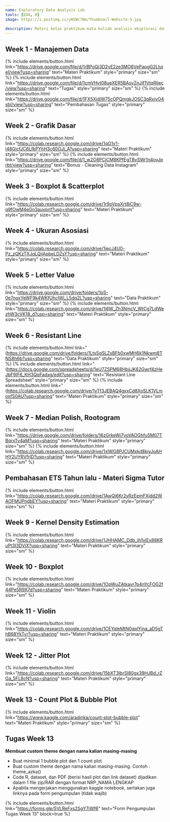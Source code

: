 ```yaml
---
name: Exploratory Data Analysis Lab
tools: [EDA, R]
image: https://i.postimg.cc/yNSWc7Bm/Thumbnail-Website-5.jpg

description: Materi kelas praktikum mata kuliah analisis eksplorasi data
---
```


## Week 1 - Manajemen Data

{% include elements/button.html link="https://drive.google.com/file/d/1rBPoQj3D2yE2ze3MO6VePapgG2LIujeI/view?usp=sharing" text="Materi Praktikum" style="primary" size="sm" %}
{% include elements/button.html link="https://drive.google.com/file/d/1cmVHvt08ueXER5BAsyZnJif1VtqRljec/view?usp=sharing" text="Tugas" style="primary" size="sm" %}
{% include elements/button.html link="https://drive.google.com/file/d/1FX5XidiW75cOPQmgkJOSC3qRxivO4sbI/view?usp=sharing" text="Pembahasan Tugas" style="primary" size="sm" %}

## Week 2 - Grafik Dasar

{% include elements/button.html link="https://colab.research.google.com/drive/1qG1v1-l48GicfJC6LfkPYhH3c60OJi_A?usp=sharing" text="Materi Praktikum" style="primary" size="sm" %}
{% include elements/button.html link="https://drive.google.com/file/d/1_w2O8PCjCM8KPfEgTBySWr1n4oyJprbt/view?usp=sharing" text="Bonus - Cleaning Data Instagram" style="primary" size="sm" %}

## Week 3 - Boxplot & Scatterplot

{% include elements/button.html link="https://colab.research.google.com/drive/1r9oVpsXrt8iC9w-q9fOwM4eGn3auvpnf?usp=sharing" text="Materi Praktikum" style="primary" size="sm" %}

## Week 4 - Ukuran Asosiasi

{% include elements/button.html link="https://colab.research.google.com/drive/1iecJ4U0-Pz_zQKzTXJqLQijApbeLDZsY?usp=sharing" text="Materi Praktikum" style="primary" size="sm" %}

## Week 5 - Letter Value

{% include elements/button.html link="https://drive.google.com/drive/folders/1oS-0e7noxYeWF9k4WKfUhclWj_L5dq2L?usp=sharing" text="Data Praktikum" style="primary" size="sm" %}
{% include elements/button.html link="https://colab.research.google.com/drive/1i6W_Zh3NmcV_WtCg7LdWezhW3cVK18_d?usp=sharing" text="Materi Praktikum" style="primary" size="sm" %}

## Week 6 - Resistant Line

{% include elements/button.html link="(https://drive.google.com/drive/folders/1LtsSgSLZsBFb0xwMH6k1Nkwm8TNS8h6b?usp=sharing" text="Data Praktikum" style="primary" size="sm" %}
{% include elements/button.html link="(https://docs.google.com/spreadsheets/d/1eU7ZSPM68HbjjJK62Gwrf4zHeJbF9IF6_KH3QqFadxg/edit?usp=sharing" text="Resistant Line Spreadsheet" style="primary" size="sm" %}
{% include elements/button.html link="(https://colab.research.google.com/drive/1yTf3JEBAQ4gxxCd8XoSLK1VLmoxfS0AU?usp=sharing" text="Materi Praktikum" style="primary" size="sm" %}


## Week 7 - Median Polish, Rootogram

{% include elements/button.html link="https://drive.google.com/drive/folders/16zGrkeWi7yoVAOGhfu5M07TBqrxTv4aM?usp=sharing" text="Materi Praktikum" style="primary" size="sm" %}
{% include elements/button.html link="https://colab.research.google.com/drive/1xIWG8PJCUMxkd8kiyJoAHHY2UYRVfrlD?usp=sharing" text="Materi Praktikum" style="primary" size="sm" %}

## Pembahasan ETS Tahun lalu - Materi Sigma Tutor
{% include elements/button.html link="https://colab.research.google.com/drive/1AwQj6Kr2yRzEemFXjdd2WAOFMUPndbEY?usp=sharing" text="Materi Praktikum" style="primary" size="sm" %}

## Week 9 - Kernel Density Estimation

{% include elements/button.html link="https://colab.research.google.com/drive/1JHHAMC_Ddb_Ih1vjEx88KRuPt3I3DVjX?usp=sharing" text="Materi Praktikum" style="primary" size="sm" %}


## Week 10 - Boxplot

{% include elements/button.html link="https://colab.research.google.com/drive/1OpWuZAtkavr7p4nYcFOG2f44Pe5R9X7d?usp=sharing" text="Materi Praktikum" style="primary" size="sm" %}

## Week 11 - Violin

{% include elements/button.html link="https://colab.research.google.com/drive/1CEYqleMtN0qplYjna_aD5gThB68YkTvr?usp=sharing" text="Materi Praktikum" style="primary" size="sm" %}

## Week 12 - Jitter Plot

{% include elements/button.html link="https://colab.research.google.com/drive/15bXT3lbrSI80gx39HJBd_rZGa_5FL8cN?usp=sharing" text="Materi Praktikum" style="primary" size="sm" %}

## Week 13 - Count Plot & Bubble Plot

{% include elements/button.html link="https://www.kaggle.com/aradinka/count-plot-bubble-plot" text="Materi Praktikum" style="primary" size="sm" %}


## Tugas Week 13

**Membuat custom theme dengan nama kalian masing-masing**

* Buat minimal 1 bubble plot dan 1 count plot
* Buat custom theme dengan nama kalian masing-masing. Contoh : theme_azka()
* Code R, dataset, dan PDF (berisi hasil plot dan link dataset) dijadikan dalam 1 file zip/RAR dengan format NRP_NAMA LENGKAP
* Apabila mengerjakan menggunakan kaggle notebook, sertakan juga linknya pada form pengumpulan (tidak wajib)


{% include elements/button.html link="https://forms.gle/5VLReFxs2SgY7iWf6" text="Form Pengumpulan Tugas Week 13" block=true %}
